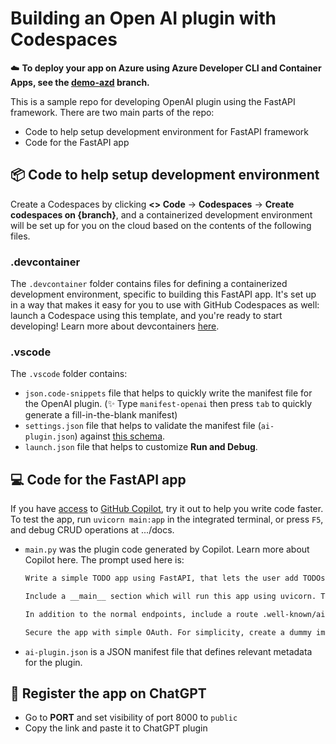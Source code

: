 # Building an Open AI plugin with Codespaces
☁️ **To deploy your app on Azure using Azure Developer CLI and Container Apps, see the [demo-azd](https://github.com/minsa110/devcontainer-fastapi/tree/demo-azd) branch.**

This is a sample repo for developing OpenAI plugin using the FastAPI framework. There are two main parts of the repo:
- Code to help setup development environment for FastAPI framework
- Code for the FastAPI app

## 📦 Code to help setup development environment
Create a Codespaces by clicking **<> Code** -> **Codespaces** -> **Create codespaces on {branch}**, and a containerized development environment will be set up for you on the cloud based on the contents of the following files.

### **.devcontainer**
The `.devcontainer` folder contains files for defining a containerized development environment, specific to building this FastAPI app. It's set up in a way that makes it easy for you to use with GitHub Codespaces as well: launch a Codespace using this template, and you're ready to start developing! Learn more about devcontainers [here](https://containers.dev/).

### **.vscode**
The `.vscode` folder contains:
- `json.code-snippets` file that helps to quickly write the manifest file for the OpenAI plugin. (✨ Type `manifest-openai` then press `tab` to quickly generate a fill-in-the-blank manifest)
- `settings.json` file that helps to validate the manifest file (`ai-plugin.json`) against [this schema](https://github.com/minsa110/ai-plugin-schema/blob/main/ai-plugin-schema.json).
- `launch.json` file that helps to customize **Run and Debug**.

## 💻 Code for the FastAPI app
If you have [access](https://code.visualstudio.com/blogs/2023/03/30/vscode-copilot#_getting-started-today) to [GitHub Copilot](https://github.com/features/copilot), try it out to help you write code faster. To test the app, run `uvicorn main:app` in the integrated terminal, or press `F5`, and debug CRUD operations at .../docs.

- `main.py` was the plugin code generated by Copilot. Learn more about Copilot here. The prompt used here is:
   ```markdown
   Write a simple TODO app using FastAPI, that lets the user add TODOs, list their TODOs, and delete TODOs, ensuring that the app stores todo_id for each todo item.
 
   Include a __main__ section which will run this app using uvicorn. The Python module where I save this code will be called main.py.
 
   In addition to the normal endpoints, include a route .well-known/ai-plugin.json which serves (as JSON) the contents of ./ai-plugin.json, located in the same directory as main.py. Exclude this route from the OpenAPI spec, and don't serve any other static content.
   
   Secure the app with simple OAuth. For simplicity, create a dummy implementation that always returns the same token, footoken.
   ```
- `ai-plugin.json` is a JSON manifest file that defines relevant metadata for the plugin.

## 💬 Register the app on ChatGPT
- Go to **PORT** and set visibility of port 8000 to `public`
- Copy the link and paste it to ChatGPT plugin
